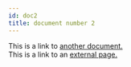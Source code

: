 ```yaml
---
id: doc2
title: document number 2
---
```

This is a link to [another document.](doc3.md)  
This is a link to an [external page.](http://www.example.com)